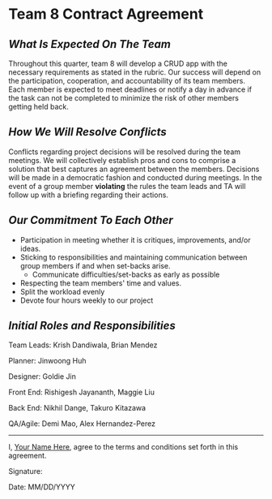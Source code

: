 # Team 8 Contract Agreement

## *What Is Expected On The Team*
Throughout this quarter, team 8 will develop a CRUD app with the necessary requirements as stated in the rubric. Our success will depend on the participation, cooperation, and accountability of its team members. Each member is expected to meet deadlines or notify a day in advance if the task can not be completed to minimize the risk of other members getting held back. 

## *How We Will Resolve Conflicts*
Conflicts regarding project decisions will be resolved during the team meetings. We will collectively establish pros and cons to comprise a solution that best captures an agreement between the members. Decisions will be made in a democratic fashion and conducted during meetings. In the event of a group member **violating** the rules the team leads and TA will follow up with a briefing regarding their actions. 

## *Our Commitment To Each Other*
- Participation in meeting whether it is critiques, improvements, and/or ideas. 
- Sticking to responsibilities and maintaining communication between group members if and when set-backs arise. 
  - Communicate difficulties/set-backs as early as possible
- Respecting the team members' time and values. 
- Split the workload evenly
- Devote four hours weekly to our project

## *Initial Roles and Responsibilities*
Team Leads: Krish Dandiwala, Brian Mendez

Planner: Jinwoong Huh

Designer: Goldie Jin

Front End: Rishigesh Jayananth, Maggie Liu

Back End: Nikhil Dange, Takuro Kitazawa

QA/Agile: Demi Mao, Alex Hernandez-Perez 

---

I, <ins>Your Name Here</ins>, agree to the terms and conditions set forth in this agreement.

Signature: 

Date: MM/DD/YYYY
